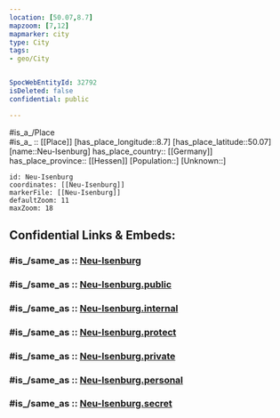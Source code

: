 ```yaml
---
location: [50.07,8.7] 
mapzoom: [7,12] 
mapmarker: city 
type: City
tags:
- geo/City


SpocWebEntityId: 32792
isDeleted: false
confidential: public

---
```

#is_a_/Place  
#is_a_ :: [[Place]] 
[has_place_longitude::8.7] 
[has_place_latitude::50.07] 
[name::Neu-Isenburg] 
has_place_country:: [[Germany]]  
has_place_province:: [[Hessen]] 
[Population::] 
[Unknown::] 


```leaflet
id: Neu-Isenburg
coordinates: [[Neu-Isenburg]] 
markerFile: [[Neu-Isenburg]] 
defaultZoom: 11 
maxZoom: 18
```


## Confidential Links & Embeds: 

### #is_/same_as :: [Neu-Isenburg](/_Standards/Earth/Continent/Europe/Europe~Central/Germany/Germany~West/Hessen/counties~Hessen/Frankfurt~Main/cities~Frankfurt~Main/Neu-Isenburg.md) 

### #is_/same_as :: [Neu-Isenburg.public](/_public/Earth/Continent/Europe/Europe~Central/Germany/Germany~West/Hessen/counties~Hessen/Frankfurt~Main/cities~Frankfurt~Main/Neu-Isenburg.public.md) 

### #is_/same_as :: [Neu-Isenburg.internal](/_internal/Earth/Continent/Europe/Europe~Central/Germany/Germany~West/Hessen/counties~Hessen/Frankfurt~Main/cities~Frankfurt~Main/Neu-Isenburg.internal.md) 

### #is_/same_as :: [Neu-Isenburg.protect](/_protect/Earth/Continent/Europe/Europe~Central/Germany/Germany~West/Hessen/counties~Hessen/Frankfurt~Main/cities~Frankfurt~Main/Neu-Isenburg.protect.md) 

### #is_/same_as :: [Neu-Isenburg.private](/_private/Earth/Continent/Europe/Europe~Central/Germany/Germany~West/Hessen/counties~Hessen/Frankfurt~Main/cities~Frankfurt~Main/Neu-Isenburg.private.md) 

### #is_/same_as :: [Neu-Isenburg.personal](/_personal/Earth/Continent/Europe/Europe~Central/Germany/Germany~West/Hessen/counties~Hessen/Frankfurt~Main/cities~Frankfurt~Main/Neu-Isenburg.personal.md) 

### #is_/same_as :: [Neu-Isenburg.secret](/_secret/Earth/Continent/Europe/Europe~Central/Germany/Germany~West/Hessen/counties~Hessen/Frankfurt~Main/cities~Frankfurt~Main/Neu-Isenburg.secret.md)

